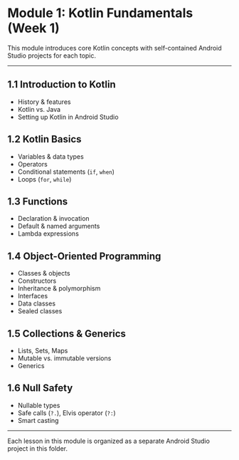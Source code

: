 # Module 1: Kotlin Fundamentals (Week 1)

This module introduces core Kotlin concepts with self-contained Android Studio projects for each topic.

---

## 1.1 Introduction to Kotlin
- History & features  
- Kotlin vs. Java  
- Setting up Kotlin in Android Studio  

## 1.2 Kotlin Basics
- Variables & data types  
- Operators  
- Conditional statements (`if`, `when`)  
- Loops (`for`, `while`)  

## 1.3 Functions
- Declaration & invocation  
- Default & named arguments  
- Lambda expressions  

## 1.4 Object-Oriented Programming
- Classes & objects  
- Constructors  
- Inheritance & polymorphism  
- Interfaces  
- Data classes  
- Sealed classes  

## 1.5 Collections & Generics
- Lists, Sets, Maps  
- Mutable vs. immutable versions  
- Generics  

## 1.6 Null Safety
- Nullable types  
- Safe calls (`?.`), Elvis operator (`?:`)  
- Smart casting  

---

Each lesson in this module is organized as a separate Android Studio project in this folder.
